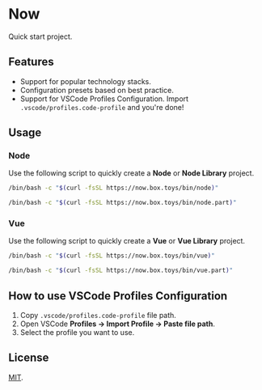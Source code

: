 # Now

Quick start project.

## Features

- Support for popular technology stacks.
- Configuration presets based on best practice.
- Support for VSCode Profiles Configuration. Import `.vscode/profiles.code-profile` and you're done!

## Usage

### Node

Use the following script to quickly create a **Node** or **Node Library** project.


```bash
/bin/bash -c "$(curl -fsSL https://now.box.toys/bin/node)"
```

```bash
/bin/bash -c "$(curl -fsSL https://now.box.toys/bin/node.part)"
```

### Vue

Use the following script to quickly create a **Vue** or **Vue Library** project.

```bash
/bin/bash -c "$(curl -fsSL https://now.box.toys/bin/vue)"
```

```bash
/bin/bash -c "$(curl -fsSL https://now.box.toys/bin/vue.part)"
```

## How to use VSCode Profiles Configuration

1. Copy `.vscode/profiles.code-profile` file path.
2. Open VSCode **Profiles -> Import Profile -> Paste file path**.
3. Select the profile you want to use.

## License

[MIT](LICENSE).
